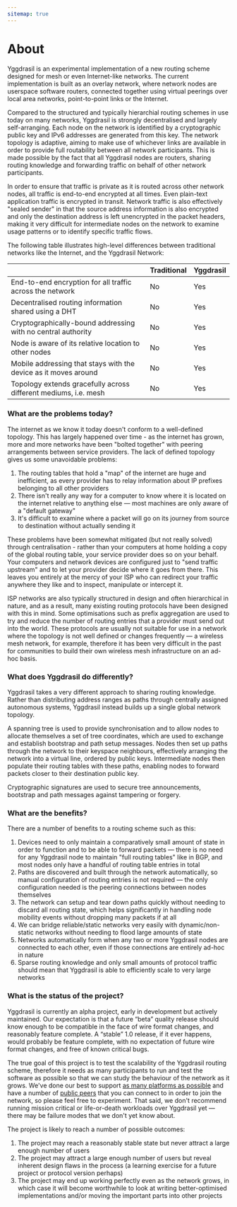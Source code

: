 ```yaml
---
sitemap: true
---
```


# About

Yggdrasil is an experimental implementation of a new routing scheme designed for mesh or even Internet-like networks. The current implementation is built as an overlay network, where network nodes are userspace software routers, connected together using virtual peerings over local area networks, point-to-point links or the Internet. 

Compared to the structured and typically hierarchial routing schemes in use today on many networks, Yggdrasil is strongly decentralised and largely self-arranging. Each node on the network is identified by a cryptographic public key and IPv6 addresses are generated from this key. The network topology is adaptive, aiming to make use of whichever links are available in order to provide full routability between all network participants. This is made possible by the fact that all Yggdrasil nodes are routers, sharing routing knowledge and forwarding traffic on behalf of other network participants.

In order to ensure that traffic is private as it is routed across other network nodes, all traffic is end-to-end encrypted at all times. Even plain-text application traffic is encrypted in transit. Network traffic is also effectively "sealed sender" in that the source address information is also encrypted and only the destination address is left unencrypted in the packet headers, making it very difficult for intermediate nodes on the network to examine usage patterns or to identify specific traffic flows. 

The following table illustrates high-level differences between traditional networks like the Internet, and the Yggdrasil Network:

|                                                                 | Traditional | Yggdrasil |
| --------------------------------------------------------------- | ----------- | --------- |
| End-to-end encryption for all traffic across the network        | No          | Yes       |
| Decentralised routing information shared using a DHT            | No          | Yes       |
| Cryptographically-bound addressing with no central authority    | No          | Yes       |
| Node is aware of its relative location to other nodes           | No          | Yes       |
| Mobile addressing that stays with the device as it moves around | No          | Yes       |
| Topology extends gracefully across different mediums, i.e. mesh | No          | Yes       |

### What are the problems today?

The internet as we know it today doesn't conform to a well-defined topology. This has largely happened over time - as the internet has grown, more and more networks have been "bolted together" with peering arrangements between service providers. The lack of defined topology gives us some unavoidable problems:

1. The routing tables that hold a "map" of the internet are huge and inefficient, as every provider has to relay information about IP prefixes belonging to all other providers
1. There isn't really any way for a computer to know where it is located on the internet relative to anything else — most machines are only aware of a "default gateway"
1. It's difficult to examine where a packet will go on its journey from source to destination without actually sending it

These problems have been somewhat mitigated (but not really solved) through centralisation - rather than your computers at home holding a copy of the global routing table, your service provider does so on your behalf. Your computers and network devices are configured just to "send traffic upstream" and to let your provider decide where it goes from there. This leaves you entirely at the mercy of your ISP who can redirect your traffic anywhere they like and to inspect, manipulate or intercept it. 

ISP networks are also typically structured in design and often hierarchical in nature, and as a result, many existing routing protocols have been designed with this in mind. Some optimisations such as prefix aggregation are used to try and reduce the number of routing entries that a provider must send out into the world. These protocols are usually not suitable for use in a network where the topology is not well defined or changes frequently — a wireless mesh network, for example, therefore it has been very difficult in the past for communities to build their own wireless mesh infrastructure on an ad-hoc basis. 

### What does Yggdrasil do differently?

Yggdrasil takes a very different approach to sharing routing knowledge. Rather than distributing address ranges as paths through centrally assigned autonomous systems, Yggdrasil instead builds up a single global network topology. 

A spanning tree is used to provide synchronisation and to allow nodes to allocate themselves a set of tree coordinates, which are used to exchange and establish bootstrap and path setup messages. Nodes then set up paths through the network to their keyspace neighbours, effectively arranging the network into a virtual line, ordered by public keys. Intermediate nodes then populate their routing tables with these paths, enabling nodes to forward packets closer to their destination public key.

Cryptographic signatures are used to secure tree announcements, bootstrap and path messages against tampering or forgery.

### What are the benefits?

There are a number of benefits to a routing scheme such as this:

1. Devices need to only maintain a comparatively small amount of state in order to function and to be able to forward packets — there is no need for any Yggdrasil node to maintain "full routing tables" like in BGP, and most nodes only have a handful of routing table entries in total
1. Paths are discovered and built through the network automatically, so manual configuration of routing entries is not required — the only configuration needed is the peering connections between nodes themselves
1. The network can setup and tear down paths quickly without needing to discard all routing state, which helps significantly in handling node mobility events without dropping many packets if at all
1. We can bridge reliable/static networks very easily with dynamic/non-static networks without needing to flood large amounts of state
1. Networks automatically form when any two or more Yggdrasil nodes are connected to each other, even if those connections are entirely ad-hoc in nature
1. Sparse routing knowledge and only small amounts of protocol traffic should mean that Yggdrasil is able to efficiently scale to very large networks

### What is the status of the project?

Yggdrasil is currently an alpha project, early in development but actively maintained. Our expectation is that a future “beta” quality release should know enough to be compatible in the face of wire format changes, and reasonably feature complete. A “stable” 1.0 release, if it ever happens, would probably be feature complete, with no expectation of future wire format changes, and free of known critical bugs.

The true goal of this project is to test the scalability of the Yggdrasil routing scheme, therefore it needs as many participants to run and test the software as possible so that we can study the behaviour of the network as it grows. We've done our best to support [as many platforms as possible](installation.md) and have a number of [public peers](https://github.com/yggdrasil-network/public-peers) that you can connect to in order to join the network, so please feel free to experiment. That said, we don't recommend running mission critical or life-or-death workloads over Yggdrasil yet — there may be failure modes that we don't yet know about.

The project is likely to reach a number of possible outcomes:

1. The project may reach a reasonably stable state but never attract a large enough number of users
1. The project may attract a large enough number of users but reveal inherent design flaws in the process (a learning exercise for a future project or protocol version perhaps)
1. The project may end up working perfectly even as the network grows, in which case it will become worthwhile to look at writing better-optimised implementations and/or moving the important parts into other projects

